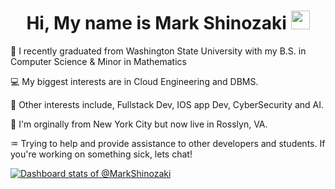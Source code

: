 <h1 align="center" >
  Hi, My name is Mark Shinozaki 
  <img src="https://media.giphy.com/media/hvRJCLFzcasrR4ia7z/giphy.gif" width="30px"/>
</h1>


:iphone: I recently graduated from Washington State University with my B.S. in Computer Science & Minor in Mathematics 

:computer: My biggest interests are in Cloud Engineering and DBMS.

:beginner: Other interests include, Fullstack Dev, IOS app Dev, CyberSecurity and AI. 

:japan: I'm orginally from New York City but now live in Rosslyn, VA.

:aquarius: Trying to help and provide assistance to other developers and students. If you're working on something sick, lets chat!


[![Dashboard stats of @MarkShinozaki](https://next.ossinsight.io/widgets/official/compose-user-dashboard-stats/thumbnail.png?user_id=44478527&image_size=auto&color_scheme=dark)](https://next.ossinsight.io/widgets/official/compose-user-dashboard-stats?user_id=44478527)








